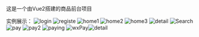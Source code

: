 这是一个由Vue2搭建的商品前台项目

实例展示：
![login](https://github.com/cokeSEE1/Vue2_frontDesk_management_System/assets/166229523/83474099-4869-4d87-8683-ea7be09f1b5b)
![registe](https://github.com/cokeSEE1/Vue2_frontDesk_management_System/assets/166229523/9306a695-9705-4a74-98b8-9a29f7e45498)
![home1](https://github.com/cokeSEE1/Vue2_frontDesk_management_System/assets/166229523/aaea987a-039d-4746-adad-2a1673e0a0c0)
![home2](https://github.com/cokeSEE1/Vue2_frontDesk_management_System/assets/166229523/dd66adb9-94ae-460d-94a7-ac37b11432cf)
![home3](https://github.com/cokeSEE1/Vue2_frontDesk_management_System/assets/166229523/9c781cae-f9d4-4087-847a-e6588d53e764)
![detail](https://github.com/cokeSEE1/Vue2_frontDesk_management_System/assets/166229523/f9f35461-9904-47ad-9a93-f8dc1cf3e5bc)
![Search](https://github.com/cokeSEE1/Vue2_frontDesk_management_System/assets/166229523/a37fac5b-3379-4056-b2be-a1012d369ebe)
![pay](https://github.com/cokeSEE1/Vue2_frontDesk_management_System/assets/166229523/f93eeaa8-1b84-465f-aa44-0a0b20f0c889)
![pay2](https://github.com/cokeSEE1/Vue2_frontDesk_management_System/assets/166229523/fd4439f2-743c-4c7a-934e-76ceda540e28)
![paying](https://github.com/cokeSEE1/Vue2_frontDesk_management_System/assets/166229523/fbca69bd-08f7-449d-af4f-b60662c05f26)
![wxPay](https://github.com/cokeSEE1/Vue2_frontDesk_management_System/assets/166229523/ead0a3f2-1698-4a02-a93f-7a69d6b08e89)![detail](https://github.com/cokeSEE1/Vue2_frontDesk_management_System/assets/166229523/ec2236bd-1076-45b0-a4a4-de9b136de232)

